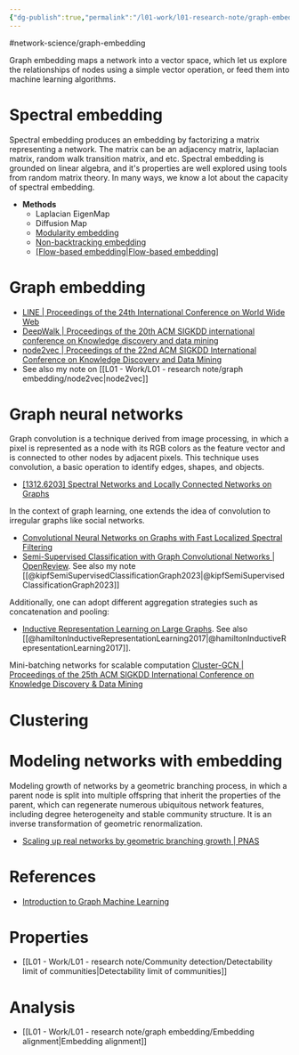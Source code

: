 ```yaml
---
{"dg-publish":true,"permalink":"/l01-work/l01-research-note/graph-embedding/graph-embedding/","dgPassFrontmatter":true}
---
```


#network-science/graph-embedding 

Graph embedding maps a network into a vector space, which let us explore the relationships of nodes using a simple vector operation, or feed them into machine learning algorithms. 

# Spectral embedding 
Spectral embedding produces an embedding by factorizing a matrix representing a network. The matrix can be an adjacency matrix, laplacian matrix, random walk transition matrix, and etc. Spectral embedding is grounded on linear algebra, and it's properties are well explored using tools from random matrix theory. In many ways, we know a lot about the capacity of spectral embedding. 

- **Methods**
	- Laplacian EigenMap
	- Diffusion Map
	- [Modularity embedding](https://journals.aps.org/prl/abstract/10.1103/PhysRevLett.108.188701)
	- [Non-backtracking embedding](https://www.pnas.org/doi/10.1073/pnas.1312486110)
	- [[Flow-based embedding\|Flow-based embedding]](https://arxiv.org/abs/1308.6494)


# Graph embedding 
- [LINE | Proceedings of the 24th International Conference on World Wide Web](https://dl.acm.org/doi/abs/10.1145/2736277.2741093?casa_token=nA3KfYzUUcEAAAAA:ljXUQW7C2uKdcT7lQidqYW2rrw9PN4vEiFdnUbxD4DClyDynWswU6qk-RKY2eY1vICQ_4b-Wmt8)
- [DeepWalk | Proceedings of the 20th ACM SIGKDD international conference on Knowledge discovery and data mining](https://dl.acm.org/doi/abs/10.1145/2623330.2623732?casa_token=qlrZF1AktOMAAAAA:j_slF0ga856XY0EdBnW04A-B3-YXBzBgJscNonHrITLcN2htIVYK8OYdJEx8Uw4GIi8FTewIFnE)
- [node2vec | Proceedings of the 22nd ACM SIGKDD International Conference on Knowledge Discovery and Data Mining](https://dl.acm.org/doi/abs/10.1145/2939672.2939754?casa_token=6E0ducYusagAAAAA:s_6NCxSk2ZoUTJl2zyUz1S0gIXuw2ewTHTbU_rVVSHgQPekFaLKetrZBQYpUW_KxfrT0rrd9Tj0)
- See also my note on [[L01 - Work/L01 - research note/graph embedding/node2vec\|node2vec]]

# Graph  neural networks
Graph convolution is a technique derived from image processing, in which a pixel is represented as a node with its RGB colors as the feature vector and is connected to other nodes by adjacent pixels. This technique uses convolution, a basic operation to identify edges, shapes, and objects.

- [[1312.6203] Spectral Networks and Locally Connected Networks on Graphs](https://arxiv.org/abs/1312.6203)

In the context of graph learning, one extends the idea of convolution to irregular graphs like social networks. 

- [Convolutional Neural Networks on Graphs with Fast Localized Spectral Filtering](https://proceedings.neurips.cc/paper/2016/hash/04df4d434d481c5bb723be1b6df1ee65-Abstract.html)
- [Semi-Supervised Classification with Graph Convolutional Networks | OpenReview](https://openreview.net/forum?id=SJU4ayYgl). See also my note [[@kipfSemiSupervisedClassificationGraph2023\|@kipfSemiSupervisedClassificationGraph2023]]

Additionally, one can adopt different aggregation strategies such as concatenation and pooling:

- [Inductive Representation Learning on Large Graphs](https://proceedings.neurips.cc/paper_files/paper/2017/hash/5dd9db5e033da9c6fb5ba83c7a7ebea9-Abstract.html). See also [[@hamiltonInductiveRepresentationLearning2017\|@hamiltonInductiveRepresentationLearning2017]]. 

Mini-batching networks for scalable computation
[Cluster-GCN | Proceedings of the 25th ACM SIGKDD International Conference on Knowledge Discovery & Data Mining](https://dl.acm.org/doi/abs/10.1145/3292500.3330925)


# Clustering


# Modeling networks with embedding 
 
Modeling growth of networks by a geometric branching process, in which a parent node is split into multiple offspring that inherit the properties of the parent, which can regenerate numerous ubiquitous network features, including degree heterogeneity and stable community structure. It is an inverse transformation of geometric renormalization. 

- [Scaling up real networks by geometric branching growth | PNAS](https://www.pnas.org/doi/10.1073/pnas.2018994118)



# References
- [Introduction to Graph Machine Learning](https://huggingface.co/blog/intro-graphml)

# Properties 
- [[L01 - Work/L01 - research note/Community detection/Detectability limit of communities\|Detectability limit of communities]]

# Analysis
- [[L01 - Work/L01 - research note/graph embedding/Embedding alignment\|Embedding alignment]]